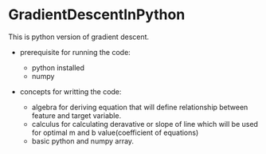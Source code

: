 # GradientDescentInPython
This is python version of gradient descent.
- prerequisite for running the code:
    - python installed
    - numpy
    
- concepts for writting the code:
  - algebra for deriving equation that will define relationship between feature and target variable.
  - calculus for calculating deravative or slope of line which will be used for optimal m and b value(coefficient of equations)
  - basic python and numpy array.
 
